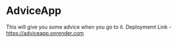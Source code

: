 # AdviceApp
This will give you some advice when you go to it.
Deploymemt Link - https://adviceapp.onrender.com
